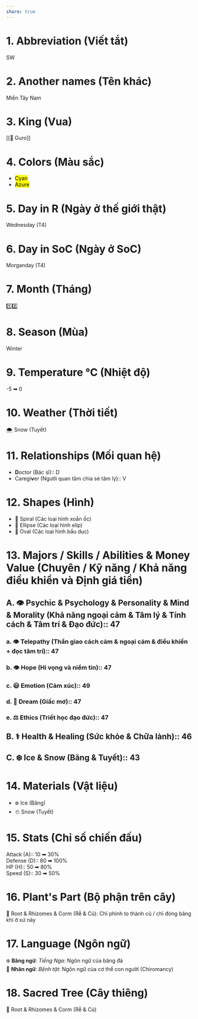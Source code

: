 ```yaml
---  
share: true  
---  
```

# 1. Abbreviation (Viết tắt)  
  
SW  
  
# 2. Another names (Tên khác)  
  
Miền Tây Nam  
  
# 3. King (Vua)  
  
[[💙 Guro]]  
  
# 4. Colors (Màu sắc)  
  
- <mark class="hltr-celeste">Cyan</mark>  
- <mark class="hltr-celeste">Azure</mark>  
  
# 5. Day in R (Ngày ở thế giới thật)  
  
Wednesday (T4)  
  
# 6. Day in SoC (Ngày ở SoC)  
  
Morganday (T4)  
  
# 7. Month (Tháng)  
  
1️⃣2️⃣  
  
# 8. Season (Mùa)  
  
Winter  
  
# 9. Temperature °C (Nhiệt độ)  
  
-5 ➡ 0  
  
# 10. Weather (Thời tiết)  
  
🌨️ Snow (Tuyết)  
  
# 11. Relationships (Mối quan hệ)  
  
- **D**octor (Bác sĩ):: D  
- Caregi**v**er (Người quan tâm chia sẻ tâm lý):: V  
  
# 12. Shapes (Hình)  
  
- 🍭 Spiral (Các loại hình xoắn ốc)  
- 🔗 Ellipse (Các loại hình elip)  
- 🥚 Oval (Các loại hình bầu dục)  
  
  
# 13. Majors / Skills / Abilities & Money Value (Chuyên / Kỹ năng / Khả năng điều khiển và Định giá tiền)  
  
## A. 👁️ Psychic & Psychology & Personality & Mind & Morality (Khả năng ngoại cảm & Tâm lý & Tính cách & Tâm trí & Đạo đức):: 47  
  
### a.  👁️ Telepathy (Thần giao cách cảm & ngoại cảm & điều khiển + đọc tâm trí):: 47  
### b.  👁️ Hope (Hi vọng và niềm tin):: 47  
### c. 😃 Emotion (Cảm xúc):: 49  
### d. 💭 Dream (Giấc mơ):: 47  
### e. ⚖️ Ethics (Triết học đạo đức):: 47  
  
## B. ⚕️ Health & Healing (Sức khỏe & Chữa lành):: 46  
  
## C. ❄️ Ice & Snow (Băng & Tuyết):: 43  
  
# 14. Materials (Vật liệu)  
  
- ❄️ Ice (Băng)  
- ☃️ Snow (Tuyết)  
  
# 15. Stats (Chỉ số chiến đấu)  
  
Attack (A):: 10 ➡ 30%  
Defense (D):: 80 ➡ 100%  
HP (H):: 50 ➡ 80%  
Speed (S):: 30 ➡ 50%  
  
# 16. Plant's Part (Bộ phận trên cây)  
  
🥕 Root & Rhizomes & Corm (Rễ & Củ): Chỉ phình to thành củ / chỉ đóng băng khi ở xứ này  
  
# 17. Language (Ngôn ngữ)  
  
❄️ **Băng ngữ**: *Tiếng Nga*: Ngôn ngữ của băng đá  
👤 **Nhân ngữ**: *Bệnh tật*: Ngôn ngữ của cơ thể con người (Chiromancy)  
  
# 18. Sacred Tree (Cây thiêng)  
  
🥕 Root & Rhizomes & Corm (Rễ & Củ)